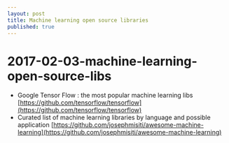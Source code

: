 ```yaml
---
layout: post
title: Machine learning open source libraries
published: true
---
```


# 2017-02-03-machine-learning-open-source-libs

* Google Tensor Flow : the most popular machine learning libs [https://github.com/tensorflow/tensorflow](https://github.com/tensorflow/tensorflow)
* Curated list of machine learning libraries by language and possible application [https://github.com/josephmisiti/awesome-machine-learning](https://github.com/josephmisiti/awesome-machine-learning)

